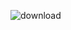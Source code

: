 ![download](https://github.com/CODERmarv/wp-headless-installer/assets/43389950/36051085-d84e-480a-a7dc-6e8b3214e41b)

